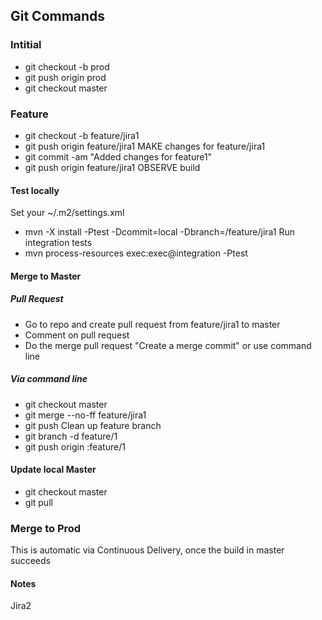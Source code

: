 ## Git Commands

### Intitial
* git checkout -b prod
* git push origin prod
* git checkout master

### Feature
* git checkout -b feature/jira1
* git push origin feature/jira1
MAKE changes for feature/jira1
* git commit -am  "Added changes for feature1"
* git push origin feature/jira1
OBSERVE build

#### Test locally
Set your ~/.m2/settings.xml
* mvn -X install -Ptest -Dcommit=local -Dbranch=/feature/jira1 
Run integration tests
* mvn process-resources exec:exec@integration -Ptest

#### Merge to Master
##### Pull Request
* Go to repo and create pull request from feature/jira1 to master
* Comment on pull request
* Do the merge pull request "Create a merge commit" or use command line

##### Via command line
* git checkout master
* git merge --no-ff feature/jira1
* git push
Clean up feature branch
* git branch -d feature/1
* git push origin :feature/1

#### Update local Master
* git checkout master
* git pull

### Merge to Prod
This is automatic via Continuous Delivery, once the build in master succeeds

#### Notes
Jira2
